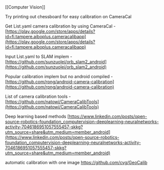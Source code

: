 [[Computer Vision]]

Try printing out chessboard for easy calibration on CameraCal

Get List.yaml camera calibration by using CameraCal - [https://play.google.com/store/apps/details?id=fi.tampere.aiboplus.cameracalibapp](https://play.google.com/store/apps/details?id=fi.tampere.aiboplus.cameracalibapp)

Input List.yaml to SLAM implem - [https://github.com/sunzuolei/orb_slam2_android](https://github.com/sunzuolei/orb_slam2_android)

Popular calibration implem but no android compiled - [https://github.com/rpng/android-camera-calibration](https://github.com/rpng/android-camera-calibration)

List of camera calibration tools - [https://github.com/natowi/CameraCalibTools](https://github.com/natowi/CameraCalibTools)

Deep learning based methods
[https://www.linkedin.com/posts/open-source-robotics-foundation_computervision-deeplearning-neuralnetworks-activity-7046186951057555457-skkg?utm_source=share&utm_medium=member_android](https://www.linkedin.com/posts/open-source-robotics-foundation_computervision-deeplearning-neuralnetworks-activity-7046186951057555457-skkg?utm_source=share&utm_medium=member_android)

automatic calibration with one image
https://github.com/cvg/GeoCalib